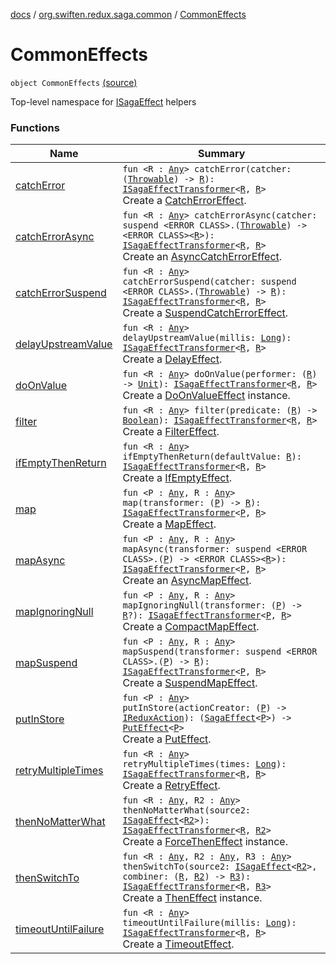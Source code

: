 [docs](../../index.md) / [org.swiften.redux.saga.common](../index.md) / [CommonEffects](./index.md)

# CommonEffects

`object CommonEffects` [(source)](https://github.com/protoman92/KotlinRedux/tree/master/common/common-saga/src/main/kotlin/org/swiften/redux/saga/common/CommonEffects.kt#L14)

Top-level namespace for [ISagaEffect](../-i-saga-effect.md) helpers

### Functions

| Name | Summary |
|---|---|
| [catchError](catch-error.md) | `fun <R : `[`Any`](https://kotlinlang.org/api/latest/jvm/stdlib/kotlin/-any/index.html)`> catchError(catcher: (`[`Throwable`](https://kotlinlang.org/api/latest/jvm/stdlib/kotlin/-throwable/index.html)`) -> `[`R`](catch-error.md#R)`): `[`ISagaEffectTransformer`](../-i-saga-effect-transformer.md)`<`[`R`](catch-error.md#R)`, `[`R`](catch-error.md#R)`>`<br>Create a [CatchErrorEffect](../-catch-error-effect/index.md). |
| [catchErrorAsync](catch-error-async.md) | `fun <R : `[`Any`](https://kotlinlang.org/api/latest/jvm/stdlib/kotlin/-any/index.html)`> catchErrorAsync(catcher: suspend <ERROR CLASS>.(`[`Throwable`](https://kotlinlang.org/api/latest/jvm/stdlib/kotlin/-throwable/index.html)`) -> <ERROR CLASS><`[`R`](catch-error-async.md#R)`>): `[`ISagaEffectTransformer`](../-i-saga-effect-transformer.md)`<`[`R`](catch-error-async.md#R)`, `[`R`](catch-error-async.md#R)`>`<br>Create an [AsyncCatchErrorEffect](../-async-catch-error-effect/index.md). |
| [catchErrorSuspend](catch-error-suspend.md) | `fun <R : `[`Any`](https://kotlinlang.org/api/latest/jvm/stdlib/kotlin/-any/index.html)`> catchErrorSuspend(catcher: suspend <ERROR CLASS>.(`[`Throwable`](https://kotlinlang.org/api/latest/jvm/stdlib/kotlin/-throwable/index.html)`) -> `[`R`](catch-error-suspend.md#R)`): `[`ISagaEffectTransformer`](../-i-saga-effect-transformer.md)`<`[`R`](catch-error-suspend.md#R)`, `[`R`](catch-error-suspend.md#R)`>`<br>Create a [SuspendCatchErrorEffect](../-suspend-catch-error-effect/index.md). |
| [delayUpstreamValue](delay-upstream-value.md) | `fun <R : `[`Any`](https://kotlinlang.org/api/latest/jvm/stdlib/kotlin/-any/index.html)`> delayUpstreamValue(millis: `[`Long`](https://kotlinlang.org/api/latest/jvm/stdlib/kotlin/-long/index.html)`): `[`ISagaEffectTransformer`](../-i-saga-effect-transformer.md)`<`[`R`](delay-upstream-value.md#R)`, `[`R`](delay-upstream-value.md#R)`>`<br>Create a [DelayEffect](../-delay-effect/index.md). |
| [doOnValue](do-on-value.md) | `fun <R : `[`Any`](https://kotlinlang.org/api/latest/jvm/stdlib/kotlin/-any/index.html)`> doOnValue(performer: (`[`R`](do-on-value.md#R)`) -> `[`Unit`](https://kotlinlang.org/api/latest/jvm/stdlib/kotlin/-unit/index.html)`): `[`ISagaEffectTransformer`](../-i-saga-effect-transformer.md)`<`[`R`](do-on-value.md#R)`, `[`R`](do-on-value.md#R)`>`<br>Create a [DoOnValueEffect](../-do-on-value-effect/index.md) instance. |
| [filter](filter.md) | `fun <R : `[`Any`](https://kotlinlang.org/api/latest/jvm/stdlib/kotlin/-any/index.html)`> filter(predicate: (`[`R`](filter.md#R)`) -> `[`Boolean`](https://kotlinlang.org/api/latest/jvm/stdlib/kotlin/-boolean/index.html)`): `[`ISagaEffectTransformer`](../-i-saga-effect-transformer.md)`<`[`R`](filter.md#R)`, `[`R`](filter.md#R)`>`<br>Create a [FilterEffect](../-filter-effect/index.md). |
| [ifEmptyThenReturn](if-empty-then-return.md) | `fun <R : `[`Any`](https://kotlinlang.org/api/latest/jvm/stdlib/kotlin/-any/index.html)`> ifEmptyThenReturn(defaultValue: `[`R`](if-empty-then-return.md#R)`): `[`ISagaEffectTransformer`](../-i-saga-effect-transformer.md)`<`[`R`](if-empty-then-return.md#R)`, `[`R`](if-empty-then-return.md#R)`>`<br>Create a [IfEmptyEffect](../-if-empty-effect/index.md). |
| [map](map.md) | `fun <P : `[`Any`](https://kotlinlang.org/api/latest/jvm/stdlib/kotlin/-any/index.html)`, R : `[`Any`](https://kotlinlang.org/api/latest/jvm/stdlib/kotlin/-any/index.html)`> map(transformer: (`[`P`](map.md#P)`) -> `[`R`](map.md#R)`): `[`ISagaEffectTransformer`](../-i-saga-effect-transformer.md)`<`[`P`](map.md#P)`, `[`R`](map.md#R)`>`<br>Create a [MapEffect](../-map-effect/index.md). |
| [mapAsync](map-async.md) | `fun <P : `[`Any`](https://kotlinlang.org/api/latest/jvm/stdlib/kotlin/-any/index.html)`, R : `[`Any`](https://kotlinlang.org/api/latest/jvm/stdlib/kotlin/-any/index.html)`> mapAsync(transformer: suspend <ERROR CLASS>.(`[`P`](map-async.md#P)`) -> <ERROR CLASS><`[`R`](map-async.md#R)`>): `[`ISagaEffectTransformer`](../-i-saga-effect-transformer.md)`<`[`P`](map-async.md#P)`, `[`R`](map-async.md#R)`>`<br>Create an [AsyncMapEffect](../-async-map-effect/index.md). |
| [mapIgnoringNull](map-ignoring-null.md) | `fun <P : `[`Any`](https://kotlinlang.org/api/latest/jvm/stdlib/kotlin/-any/index.html)`, R : `[`Any`](https://kotlinlang.org/api/latest/jvm/stdlib/kotlin/-any/index.html)`> mapIgnoringNull(transformer: (`[`P`](map-ignoring-null.md#P)`) -> `[`R`](map-ignoring-null.md#R)`?): `[`ISagaEffectTransformer`](../-i-saga-effect-transformer.md)`<`[`P`](map-ignoring-null.md#P)`, `[`R`](map-ignoring-null.md#R)`>`<br>Create a [CompactMapEffect](../-compact-map-effect/index.md). |
| [mapSuspend](map-suspend.md) | `fun <P : `[`Any`](https://kotlinlang.org/api/latest/jvm/stdlib/kotlin/-any/index.html)`, R : `[`Any`](https://kotlinlang.org/api/latest/jvm/stdlib/kotlin/-any/index.html)`> mapSuspend(transformer: suspend <ERROR CLASS>.(`[`P`](map-suspend.md#P)`) -> `[`R`](map-suspend.md#R)`): `[`ISagaEffectTransformer`](../-i-saga-effect-transformer.md)`<`[`P`](map-suspend.md#P)`, `[`R`](map-suspend.md#R)`>`<br>Create a [SuspendMapEffect](../-suspend-map-effect/index.md). |
| [putInStore](put-in-store.md) | `fun <P : `[`Any`](https://kotlinlang.org/api/latest/jvm/stdlib/kotlin/-any/index.html)`> putInStore(actionCreator: (`[`P`](put-in-store.md#P)`) -> `[`IReduxAction`](../../org.swiften.redux.core/-i-redux-action.md)`): (`[`SagaEffect`](../-saga-effect/index.md)`<`[`P`](put-in-store.md#P)`>) -> `[`PutEffect`](../-put-effect/index.md)`<`[`P`](put-in-store.md#P)`>`<br>Create a [PutEffect](../-put-effect/index.md). |
| [retryMultipleTimes](retry-multiple-times.md) | `fun <R : `[`Any`](https://kotlinlang.org/api/latest/jvm/stdlib/kotlin/-any/index.html)`> retryMultipleTimes(times: `[`Long`](https://kotlinlang.org/api/latest/jvm/stdlib/kotlin/-long/index.html)`): `[`ISagaEffectTransformer`](../-i-saga-effect-transformer.md)`<`[`R`](retry-multiple-times.md#R)`, `[`R`](retry-multiple-times.md#R)`>`<br>Create a [RetryEffect](../-retry-effect/index.md). |
| [thenNoMatterWhat](then-no-matter-what.md) | `fun <R : `[`Any`](https://kotlinlang.org/api/latest/jvm/stdlib/kotlin/-any/index.html)`, R2 : `[`Any`](https://kotlinlang.org/api/latest/jvm/stdlib/kotlin/-any/index.html)`> thenNoMatterWhat(source2: `[`ISagaEffect`](../-i-saga-effect.md)`<`[`R2`](then-no-matter-what.md#R2)`>): `[`ISagaEffectTransformer`](../-i-saga-effect-transformer.md)`<`[`R`](then-no-matter-what.md#R)`, `[`R2`](then-no-matter-what.md#R2)`>`<br>Create a [ForceThenEffect](../-force-then-effect/index.md) instance. |
| [thenSwitchTo](then-switch-to.md) | `fun <R : `[`Any`](https://kotlinlang.org/api/latest/jvm/stdlib/kotlin/-any/index.html)`, R2 : `[`Any`](https://kotlinlang.org/api/latest/jvm/stdlib/kotlin/-any/index.html)`, R3 : `[`Any`](https://kotlinlang.org/api/latest/jvm/stdlib/kotlin/-any/index.html)`> thenSwitchTo(source2: `[`ISagaEffect`](../-i-saga-effect.md)`<`[`R2`](then-switch-to.md#R2)`>, combiner: (`[`R`](then-switch-to.md#R)`, `[`R2`](then-switch-to.md#R2)`) -> `[`R3`](then-switch-to.md#R3)`): `[`ISagaEffectTransformer`](../-i-saga-effect-transformer.md)`<`[`R`](then-switch-to.md#R)`, `[`R3`](then-switch-to.md#R3)`>`<br>Create a [ThenEffect](../-then-effect/index.md) instance. |
| [timeoutUntilFailure](timeout-until-failure.md) | `fun <R : `[`Any`](https://kotlinlang.org/api/latest/jvm/stdlib/kotlin/-any/index.html)`> timeoutUntilFailure(millis: `[`Long`](https://kotlinlang.org/api/latest/jvm/stdlib/kotlin/-long/index.html)`): `[`ISagaEffectTransformer`](../-i-saga-effect-transformer.md)`<`[`R`](timeout-until-failure.md#R)`, `[`R`](timeout-until-failure.md#R)`>`<br>Create a [TimeoutEffect](../-timeout-effect/index.md). |
